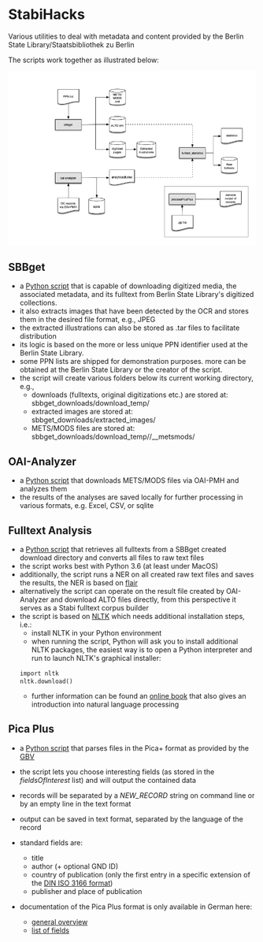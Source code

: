 # StabiHacks

Various utilities to deal with metadata and content provided by the Berlin State Library/Staatsbibliothek zu Berlin

The scripts work together as illustrated below:

![general workflow between SBBget, OAI-Analyzer, and Fulltext statistics](./img/general_workflow.png)

## SBBget
* a [Python script](sbbget/sbbget.py) that is capable of downloading digitized media, the associated metadata, and its fulltext from Berlin State Library's digitized collections. 
* it also extracts images that have been detected by the OCR and stores them in the desired file format, e.g., JPEG
* the extracted illustrations can also be stored as .tar files to facilitate distribution
* its logic is based on the more or less unique PPN identifier used at the Berlin State Library.
* some PPN lists are shipped for demonstration purposes. more can be obtained at the Berlin State Library or the creator of the script.
* the script will create various folders below its current working directory, e.g.,
    * downloads (fulltexts, original digitizations etc.) are stored at: sbbget_downloads/download_temp/<PPN>
    * extracted images are stored at: sbbget_downloads/extracted_images/<PPN>
    * METS/MODS files are stored at: sbbget_downloads/download_temp/<PPN>/__metsmods/


## OAI-Analyzer
* a [Python script](oai-analyzer/oai-analyzer.py) that downloads METS/MODS files via OAI-PMH and analyzes them
* the results of the analyses are saved locally for further processing in various formats, e.g. Excel, CSV, or sqlite

## Fulltext Analysis
* a [Python script](fulltext-tools/fulltext_analysis.py) that retrieves all fulltexts from a SBBget created download directory and converts all files to raw text files
* the script works best with Python 3.6 (at least under MacOS)
* additionally, the script runs a NER on all created raw text files and saves the results, the NER is based on [flair](https://github.com/flairNLP)
* alternatively the script can operate on the result file created by OAI-Analyzer and download ALTO files directly, from this perspective it serves as a Stabi fulltext corpus builder
* the script is based on [NLTK](http://www.nltk.org) which needs additional installation steps, i.e.:
    * install NLTK in your Python environment
    * when running the script, Python will ask you to install additional NLTK packages, the easiest way is to open a Python interpreter
    and run to launch NLTK's graphical installer:
    ```
    import nltk
    nltk.download()
    ```
    * further information can be found an [online book](http://www.nltk.org/book) that also gives an introduction into natural language processing

## Pica Plus

* a [Python script](pica_plus/processPicaPlus.py) that parses files in the Pica+ format as provided by the [GBV](https://www.gbv.de)
* the script lets you choose interesting fields (as stored in the _fieldsOfInterest_ list) and will output the contained data
* records will be separated by a *NEW_RECORD* string on command line or by an empty line in the text format
* output can be saved in text format, separated by the language of the record
* standard fields are:
    * title
    * author (+ optional GND ID)
    * country of publication (only the first entry in a specific extension of the [DIN ISO 3166 format](https://www.dnb.de/SharedDocs/Downloads/DE/DNB/standardisierung/inhaltserschliessung/laenderCodesSyst.pdf?__blob=publicationFile)) 
    * publisher and place of publication


* documentation of the Pica Plus format is only available in German here:
    * [general overview](https://www.gbv.de/bibliotheken/verbundbibliotheken/02Verbund/01Erschliessung/02Richtlinien/01KatRicht/inhalt.shtml)
    * [list of fields](https://www.gbv.de/bibliotheken/verbundbibliotheken/02Verbund/01Erschliessung/02Richtlinien/01KatRicht/pica3.pdf)

